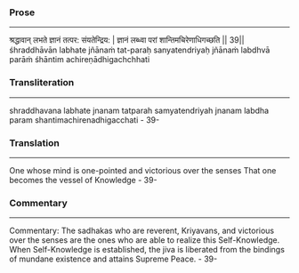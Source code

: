 ### Prose 
 --- 
श्रद्धावान् लभते ज्ञानं तत्पर: संयतेन्द्रिय: |
ज्ञानं लब्ध्वा परां शान्तिमचिरेणाधिगच्छति || 39||
śhraddhāvān labhate jñānaṁ tat-paraḥ sanyatendriyaḥ
jñānaṁ labdhvā parāṁ śhāntim achireṇādhigachchhati

### Transliteration 
 --- 
shraddhavana labhate jnanam tatparah samyatendriyah jnanam labdha param shantimachirenadhigacchati - 39-

### Translation 
 --- 
One whose mind is one-pointed and victorious over the senses That one becomes the vessel of Knowledge - 39-

### Commentary 
 --- 
Commentary: The sadhakas who are reverent, Kriyavans, and victorious over the senses are the ones who are able to realize this Self-Knowledge. When Self-Knowledge is established, the jiva is liberated from the bindings of mundane existence and attains Supreme Peace. - 39-